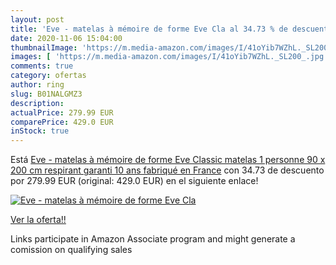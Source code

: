 ```yaml
---
layout: post
title: 'Eve - matelas à mémoire de forme Eve Cla al 34.73 % de descuento'
date: 2020-11-06 15:04:00
thumbnailImage: 'https://m.media-amazon.com/images/I/41oYib7WZhL._SL200_.jpg'
images: [ 'https://m.media-amazon.com/images/I/41oYib7WZhL._SL200_.jpg' ]
comments: true
category: ofertas
author: ring
slug: B01NALGMZ3
description:
actualPrice: 279.99 EUR
comparePrice: 429.0 EUR
inStock: true
---
```


Está [Eve - matelas à mémoire de forme Eve Classic  matelas 1 personne 90 x 200 cm  respirant  garanti 10 ans  fabriqué en France](https://www.amazon.fr/dp/B01NALGMZ3/?tag=tolees0d-21) con 34.73 de descuento por 279.99 EUR (original: 429.0 EUR) en el siguiente enlace!

[![Eve - matelas à mémoire de forme Eve Cla](https://m.media-amazon.com/images/I/41oYib7WZhL._SL200_.jpg)](https://www.amazon.fr/dp/B01NALGMZ3/?tag=tolees0d-21)

[Ver la oferta!!](https://www.amazon.fr/dp/B01NALGMZ3/?tag=tolees0d-21)

Links participate in Amazon Associate program and might generate a comission on qualifying sales


